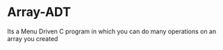 # Array-ADT
Its a Menu Driven C program in which you can do many operations on an array you created

